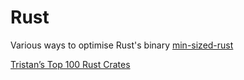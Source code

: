 # Rust

Various ways to optimise Rust's binary [min-sized-rust](https://github.com/johnthagen/min-sized-rust)

[Tristan’s Top 100 Rust Crates](http://thume.ca/crates/)
